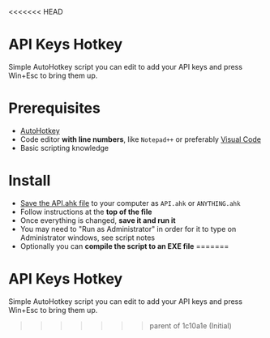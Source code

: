 <<<<<<< HEAD
# API Keys Hotkey 
Simple AutoHotkey script you can edit to add your API keys and press Win+Esc to bring them up.

# Prerequisites
-  [AutoHotkey](https://www.autohotkey.com/)
- Code editor **with line numbers**, like `Notepad++` or preferably [Visual Code](https://code.visualstudio.com/)
- Basic scripting knowledge

# Install
-  [Save the API.ahk file](https://raw.githubusercontent.com/asheroto/api-keys-hotkey/master/API.ahk) to your computer as `API.ahk` or `ANYTHING.ahk`
- Follow instructions at the **top of the file**
- Once everything is changed, **save it and run it**
- You may need to "Run as Administrator" in order for it to type on Administrator windows, see script notes
- Optionally you can **compile the script to an EXE file**
=======
# API Keys Hotkey

Simple AutoHotkey script you can edit to add your API keys and press Win+Esc to bring them up.
>>>>>>> parent of 1c10a1e (Initial)
